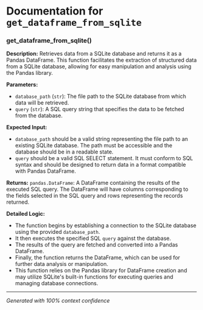 # Documentation for `get_dataframe_from_sqlite`

### get_dataframe_from_sqlite()

**Description:**
Retrieves data from a SQLite database and returns it as a Pandas DataFrame. This function facilitates the extraction of structured data from a SQLite database, allowing for easy manipulation and analysis using the Pandas library.

**Parameters:**
- `database_path` (`str`): The file path to the SQLite database from which data will be retrieved.
- `query` (`str`): A SQL query string that specifies the data to be fetched from the database.

**Expected Input:**
- `database_path` should be a valid string representing the file path to an existing SQLite database. The path must be accessible and the database should be in a readable state.
- `query` should be a valid SQL SELECT statement. It must conform to SQL syntax and should be designed to return data in a format compatible with Pandas DataFrame.

**Returns:**
`pandas.DataFrame`: A DataFrame containing the results of the executed SQL query. The DataFrame will have columns corresponding to the fields selected in the SQL query and rows representing the records returned.

**Detailed Logic:**
- The function begins by establishing a connection to the SQLite database using the provided `database_path`.
- It then executes the specified SQL `query` against the database.
- The results of the query are fetched and converted into a Pandas DataFrame.
- Finally, the function returns the DataFrame, which can be used for further data analysis or manipulation.
- This function relies on the Pandas library for DataFrame creation and may utilize SQLite's built-in functions for executing queries and managing database connections.

---
*Generated with 100% context confidence*
